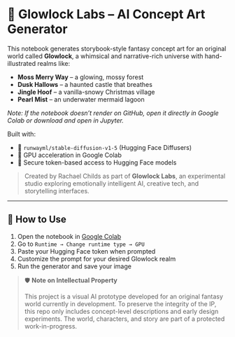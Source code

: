# 🌱 Glowlock Labs – AI Concept Art Generator

This notebook generates storybook-style fantasy concept art for an original world called **Glowlock**, a whimsical and narrative-rich universe with hand-illustrated realms like:

- **Moss Merry Way** – a glowing, mossy forest
- **Dusk Hallows** – a haunted castle that breathes
- **Jingle Hoof** – a vanilla-snowy Christmas village
- **Pearl Mist** – an underwater mermaid lagoon


*Note: If the notebook doesn’t render on GitHub, open it directly in Google Colab or download and open in Jupyter.*

Built with:
- 🤗 `runwayml/stable-diffusion-v1-5` (Hugging Face Diffusers)
- 🚀 GPU acceleration in Google Colab
- 🔐 Secure token-based access to Hugging Face models

> Created by Rachael Childs as part of **Glowlock Labs**, an experimental studio exploring emotionally intelligent AI, creative tech, and storytelling interfaces.

---

## 🔧 How to Use
1. Open the notebook in [Google Colab](https://colab.research.google.com/)
2. Go to `Runtime → Change runtime type → GPU`
3. Paste your Hugging Face token when prompted
4. Customize the prompt for your desired Glowlock realm
5. Run the generator and save your image


> 🛡️ **Note on Intellectual Property**
>
> This project is a visual AI prototype developed for an original fantasy world currently in development.
> To preserve the integrity of the IP, this repo only includes concept-level descriptions and early design experiments.
> The world, characters, and story are part of a protected work-in-progress.
